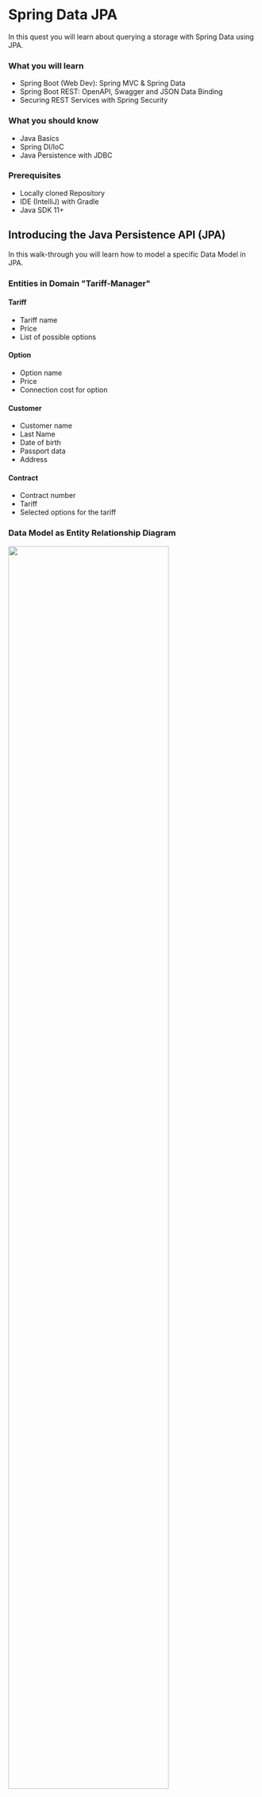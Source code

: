 # Spring Data JPA

In this quest you will learn about querying a storage with Spring Data using JPA. 

### What you will learn

* Spring Boot (Web Dev): Spring MVC & Spring Data
* Spring Boot REST: OpenAPI, Swagger and JSON Data Binding
* Securing REST Services with Spring Security

### What you should know

* Java Basics
* Spring DI/IoC
* Java Persistence with JDBC

### Prerequisites

* Locally cloned Repository
* IDE (IntelliJ) with Gradle
* Java SDK 11+

## Introducing the Java Persistence API (JPA)

In this walk-through you will learn how to model a specific Data Model in JPA.

### Entities in Domain "Tariff-Manager"

#### Tariff

* Tariff name
* Price
* List of possible options

#### Option

* Option name
* Price
* Connection cost for option

#### Customer

* Customer name
* Last Name
* Date of birth
* Passport data
* Address

#### Contract

* Contract number
* Tariff
* Selected options for the tariff

### Data Model as Entity Relationship Diagram

<img src="../../../docs/img/tariff-manager-erd.png" width="80%"/>

## Create JPA Classes

### Class Diagramm of Corresponding JPA Diagram

<img src="../../../docs/img/tariff-manager-cd.png" width="50%"/>

### Entity Annotations

To enable Object-Relational Mapping (ORM) between Java objects and database entities, Java classes have to be enriched with meta information about how to map related models, what and how much of the object graph to load in one shot and other properties.

JPA uses specific annotations (or XML configuration) to define the intended behaviour. All JPA Entities in package *entity* have these annotations.  

[sources](../../../src/main/java/dev/wcs/nad/tariffmanager/persistence/entity/) | [GitHub](../../../src/main/java/dev/wcs/nad/tariffmanager/persistence/entity/)

### Modelling One-to-Many Relations

We will investigate the `Contact` to `Address` relation. This relation models the fact "A contact can have many addresses".
This relation type is called `One-to-Many` (1..n) in JPA. In Java, we use a collection (in our case a `List`, but `Set` or `Collection` would be possible as well) to model 1..n relationsships.

```
@OneToMany(mappedBy = "customer", orphanRemoval = true)
private List<Contract> contracts = new ArrayList<>();
```
[sources](../../../src/main/java/dev/wcs/nad/tariffmanager/persistence/entity/Customer.java) | [GitHub](../../../src/main/java/dev/wcs/nad/tariffmanager/persistence/entity/Customer.java#L28)

#### Adding an `Address` to a `Contact`

If we want to add an `Address` to a `Contact` object, we have to use the interface a `List` provides to add an object. Futhermore, we have to persist the change in the database.

```java
Address address = createFakeAddress();
Contact contact = createFakeContact();
contact.addAddress(address);
addressRepository.save(address);
customer = customerRepository.save(customer);
```

[sources](../../../src/test/java/dev/wcs/nad/tariffmanager/InitialDatabaseSetupManualTest.java) | [GitHub](../../../src/test/java/dev/wcs/nad/tariffmanager/InitialDatabaseSetupManualTest.java#L32)

First, we create a new `Address` which we add to the `Contract`. This is done by calling `add(...)` on the `List` of `Address`. Now the object has been added to the List in memory, but it wasn't persisted. To persist the object in the database, we first have to persist the new `Address` with `addressRepository.save(address)`. Now an ID has been added by JPA and we can store the `Contact` object with the `List` of `Address` with `customerRepository.save(customer)`.

In the database, the **ADDRESS** table, column **CONTACT_ID** has a Foreign Key to the **CONTACT** table, column **ID**.  

![](../../../docs/img/db_er_contact.png)

![](../../../docs/img/db_er_address.png)

It can be specified in the annotations on the classes `Address` and `Contact` how the relationsship should be modelled in the database. Out approach is the most common choosed approach, but other options exist, eg. using a intermediate (or mapping) table.

### Modelling Many-to-Many Relations

A Many-to-One relation is the same as one-to-many, but from a different viewpoint.

* Many `Options` can be associated to one `Tariff`.
* One `Option` can be associated to many `Tariffs`.

![](../../../docs/img/db_er_address_join.png)

```java
@ManyToMany
@JoinTable(name = "contract_options",
        joinColumns = @JoinColumn(name = "contract_id"),
        inverseJoinColumns = @JoinColumn(name = "options_id"))
private Set<Option> options = new LinkedHashSet<>();
```
[sources](../../../src/main/java/dev/wcs/nad/tariffmanager/persistence/entity/Contract.java) | [GitHub](../../../src/main/java/dev/wcs/nad/tariffmanager/persistence/entity/Contract.java#L25)


### Modelling One-to-One Relations

```java
@OneToOne(orphanRemoval = true)
@JoinColumn(name = "tariff_id")
private Tariff tariff;
```
[sources](../../../src/main/java/dev/wcs/nad/tariffmanager/persistence/entity/Contract.java) | [GitHub](../../../src/main/java/dev/wcs/nad/tariffmanager/persistence/entity/Contract.java#L21)

### Modelling Many-to-One Relations

A Many-to-One relation is the same as one-to-many, but from a different viewpoint.

* Many `Options` can be associated to one `Tariff`.
* One `Option` can be associated to many `Tariffs`.

```java
@ManyToOne
@JoinColumn(name = "customer_id")
private Customer customer;
```
[sources](../../../src/main/java/dev/wcs/nad/tariffmanager/persistence/entity/Contract.java) | [GitHub](../../../src/main/java/dev/wcs/nad/tariffmanager/persistence/entity/Contract.java#L29)

